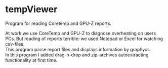 # tempViewer
Program for reading Coretemp and GPU-Z reports.

At work we use CoreTemp and GPU-Z to diagnose overheating on users PCs. But reading of reports terrible: we used Notepad or Excel for watching csv-files.  
This program parse report files and displays information by graphycs.  
In this program I added drag-n-drop and zip-archives autoextracting functionality at first time.  
